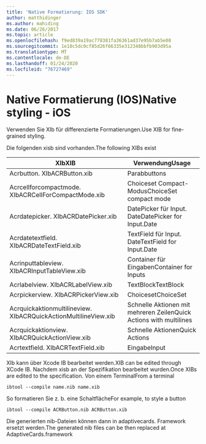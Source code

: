 ```yaml
---
title: 'Native Formatierung: IOS SDK'
author: matthidinger
ms.author: mahiding
ms.date: 06/26/2017
ms.topic: article
ms.openlocfilehash: f9ed839a19ac778381fa36361ad37e95b7ab5e08
ms.sourcegitcommit: 1e18c5dc0cf85d26f66335e312348bbfb903d95a
ms.translationtype: MT
ms.contentlocale: de-DE
ms.lasthandoff: 01/24/2020
ms.locfileid: "76727469"
---
```

# <a name="native-styling---ios"></a><span data-ttu-id="4a4b4-102">Native Formatierung (IOS)</span><span class="sxs-lookup"><span data-stu-id="4a4b4-102">Native styling - iOS</span></span>

<span data-ttu-id="4a4b4-103">Verwenden Sie XIb für differenzierte Formatierungen.</span><span class="sxs-lookup"><span data-stu-id="4a4b4-103">Use XIB for fine-grained styling.</span></span>

<span data-ttu-id="4a4b4-104">Die folgenden xisb sind vorhanden.</span><span class="sxs-lookup"><span data-stu-id="4a4b4-104">The following XIBs exist</span></span>

| <span data-ttu-id="4a4b4-105">XIb</span><span class="sxs-lookup"><span data-stu-id="4a4b4-105">XIB</span></span> | <span data-ttu-id="4a4b4-106">Verwendung</span><span class="sxs-lookup"><span data-stu-id="4a4b4-106">Usage</span></span> |
|---|---|
| <span data-ttu-id="4a4b4-107">Acrbutton. XIb</span><span class="sxs-lookup"><span data-stu-id="4a4b4-107">ACRButton.xib</span></span> | <span data-ttu-id="4a4b4-108">Parab</span><span class="sxs-lookup"><span data-stu-id="4a4b4-108">buttons</span></span> |
| <span data-ttu-id="4a4b4-109">Acrcellforcompactmode. XIb</span><span class="sxs-lookup"><span data-stu-id="4a4b4-109">ACRCellForCompactMode.xib</span></span>   | <span data-ttu-id="4a4b4-110">Choiceset Compact-Modus</span><span class="sxs-lookup"><span data-stu-id="4a4b4-110">ChoiceSet compact mode</span></span>|
| <span data-ttu-id="4a4b4-111">Acrdatepicker. XIb</span><span class="sxs-lookup"><span data-stu-id="4a4b4-111">ACRDatePicker.xib</span></span> | <span data-ttu-id="4a4b4-112">DatePicker für Input. Date</span><span class="sxs-lookup"><span data-stu-id="4a4b4-112">DatePicker for Input.Date</span></span> |
| <span data-ttu-id="4a4b4-113">Acrdatetextfield. XIb</span><span class="sxs-lookup"><span data-stu-id="4a4b4-113">ACRDateTextField.xib</span></span>  | <span data-ttu-id="4a4b4-114">TextField für Input. Date</span><span class="sxs-lookup"><span data-stu-id="4a4b4-114">TextField for Input.Date</span></span> |
| <span data-ttu-id="4a4b4-115">Acrinputtableview. XIb</span><span class="sxs-lookup"><span data-stu-id="4a4b4-115">ACRInputTableView.xib</span></span>   | <span data-ttu-id="4a4b4-116">Container für Eingaben</span><span class="sxs-lookup"><span data-stu-id="4a4b4-116">Container for Inputs</span></span> |
| <span data-ttu-id="4a4b4-117">Acrlabelview. XIb</span><span class="sxs-lookup"><span data-stu-id="4a4b4-117">ACRLabelView.xib</span></span>  | <span data-ttu-id="4a4b4-118">TextBlock</span><span class="sxs-lookup"><span data-stu-id="4a4b4-118">TextBlock</span></span> |
| <span data-ttu-id="4a4b4-119">Acrpickerview. XIb</span><span class="sxs-lookup"><span data-stu-id="4a4b4-119">ACRPickerView.xib</span></span> | <span data-ttu-id="4a4b4-120">Choiceset</span><span class="sxs-lookup"><span data-stu-id="4a4b4-120">ChoiceSet</span></span> |
| <span data-ttu-id="4a4b4-121">Acrquickaktionmultilineview. XIb</span><span class="sxs-lookup"><span data-stu-id="4a4b4-121">ACRQuickActionMultilineView.xib</span></span>  | <span data-ttu-id="4a4b4-122">Schnelle Aktionen mit mehreren Zeilen</span><span class="sxs-lookup"><span data-stu-id="4a4b4-122">Quick Actions with multilines</span></span> |
| <span data-ttu-id="4a4b4-123">Acrquickaktionview. XIb</span><span class="sxs-lookup"><span data-stu-id="4a4b4-123">ACRQuickActionView.xib</span></span> | <span data-ttu-id="4a4b4-124">Schnelle Aktionen</span><span class="sxs-lookup"><span data-stu-id="4a4b4-124">Quick Actions</span></span> |
| <span data-ttu-id="4a4b4-125">Acrtextfield. XIb</span><span class="sxs-lookup"><span data-stu-id="4a4b4-125">ACRTextField.xib</span></span> | <span data-ttu-id="4a4b4-126">Eingabe</span><span class="sxs-lookup"><span data-stu-id="4a4b4-126">Input</span></span> |

<span data-ttu-id="4a4b4-127">XIb kann über Xcode IB bearbeitet werden.</span><span class="sxs-lookup"><span data-stu-id="4a4b4-127">XIB can be edited through XCode IB.</span></span>
<span data-ttu-id="4a4b4-128">Nachdem xisb an der Spezifikation bearbeitet wurden.</span><span class="sxs-lookup"><span data-stu-id="4a4b4-128">Once XIBs are edited to the specification.</span></span>
<span data-ttu-id="4a4b4-129">Von einem Terminal</span><span class="sxs-lookup"><span data-stu-id="4a4b4-129">From a terminal</span></span>
```
ibtool --compile name.nib name.xib 
```

<span data-ttu-id="4a4b4-130">So formatieren Sie z. b. eine Schaltfläche</span><span class="sxs-lookup"><span data-stu-id="4a4b4-130">For example, to style a button</span></span>
```
ibtool --compile ACRButton.nib ACRButton.xib 
```

<span data-ttu-id="4a4b4-131">Die generierten nib-Dateien können dann in adaptivecards. Framework ersetzt werden.</span><span class="sxs-lookup"><span data-stu-id="4a4b4-131">The generated nib files can be then replaced at AdaptiveCards.framework</span></span>
